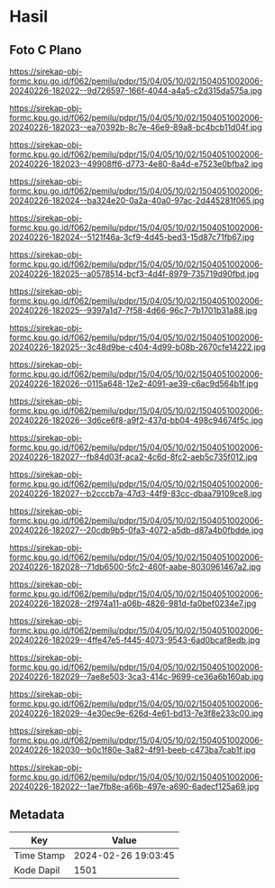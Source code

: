 # Hasil

## Foto C Plano

https://sirekap-obj-formc.kpu.go.id/f062/pemilu/pdpr/15/04/05/10/02/1504051002006-20240226-182022--9d726597-166f-4044-a4a5-c2d315da575a.jpg

https://sirekap-obj-formc.kpu.go.id/f062/pemilu/pdpr/15/04/05/10/02/1504051002006-20240226-182023--ea70392b-8c7e-46e9-89a8-bc4bcb11d04f.jpg

https://sirekap-obj-formc.kpu.go.id/f062/pemilu/pdpr/15/04/05/10/02/1504051002006-20240226-182023--49908ff6-d773-4e80-8a4d-e7523e0bfba2.jpg

https://sirekap-obj-formc.kpu.go.id/f062/pemilu/pdpr/15/04/05/10/02/1504051002006-20240226-182024--ba324e20-0a2a-40a0-97ac-2d445281f065.jpg

https://sirekap-obj-formc.kpu.go.id/f062/pemilu/pdpr/15/04/05/10/02/1504051002006-20240226-182024--5121f46a-3cf9-4d45-bed3-15d87c71fb67.jpg

https://sirekap-obj-formc.kpu.go.id/f062/pemilu/pdpr/15/04/05/10/02/1504051002006-20240226-182025--a0578514-bcf3-4d4f-8979-735719d90fbd.jpg

https://sirekap-obj-formc.kpu.go.id/f062/pemilu/pdpr/15/04/05/10/02/1504051002006-20240226-182025--9397a1d7-7f58-4d66-96c7-7b1701b31a88.jpg

https://sirekap-obj-formc.kpu.go.id/f062/pemilu/pdpr/15/04/05/10/02/1504051002006-20240226-182025--3c48d9be-c404-4d99-b08b-2670cfe14222.jpg

https://sirekap-obj-formc.kpu.go.id/f062/pemilu/pdpr/15/04/05/10/02/1504051002006-20240226-182026--0115a648-12e2-4091-ae39-c6ac9d564b1f.jpg

https://sirekap-obj-formc.kpu.go.id/f062/pemilu/pdpr/15/04/05/10/02/1504051002006-20240226-182026--3d6ce6f8-a9f2-437d-bb04-498c94674f5c.jpg

https://sirekap-obj-formc.kpu.go.id/f062/pemilu/pdpr/15/04/05/10/02/1504051002006-20240226-182027--fb84d03f-aca2-4c6d-8fc2-aeb5c735f012.jpg

https://sirekap-obj-formc.kpu.go.id/f062/pemilu/pdpr/15/04/05/10/02/1504051002006-20240226-182027--b2cccb7a-47d3-44f9-83cc-dbaa79109ce8.jpg

https://sirekap-obj-formc.kpu.go.id/f062/pemilu/pdpr/15/04/05/10/02/1504051002006-20240226-182027--20cdb9b5-0fa3-4072-a5db-d87a4b0fbdde.jpg

https://sirekap-obj-formc.kpu.go.id/f062/pemilu/pdpr/15/04/05/10/02/1504051002006-20240226-182028--71db6500-5fc2-460f-aabe-8030961467a2.jpg

https://sirekap-obj-formc.kpu.go.id/f062/pemilu/pdpr/15/04/05/10/02/1504051002006-20240226-182028--2f974a11-a06b-4826-981d-fa0bef0234e7.jpg

https://sirekap-obj-formc.kpu.go.id/f062/pemilu/pdpr/15/04/05/10/02/1504051002006-20240226-182029--4ffe47e5-f445-4073-9543-6ad0bcaf8edb.jpg

https://sirekap-obj-formc.kpu.go.id/f062/pemilu/pdpr/15/04/05/10/02/1504051002006-20240226-182029--7ae8e503-3ca3-414c-9699-ce36a6b160ab.jpg

https://sirekap-obj-formc.kpu.go.id/f062/pemilu/pdpr/15/04/05/10/02/1504051002006-20240226-182029--4e30ec9e-626d-4e61-bd13-7e3f8e233c00.jpg

https://sirekap-obj-formc.kpu.go.id/f062/pemilu/pdpr/15/04/05/10/02/1504051002006-20240226-182030--b0c1f80e-3a82-4f91-beeb-c473ba7cab1f.jpg

https://sirekap-obj-formc.kpu.go.id/f062/pemilu/pdpr/15/04/05/10/02/1504051002006-20240226-182022--1ae7fb8e-a66b-497e-a690-6adecf125a69.jpg


## Metadata

| Key        | Value               |
| ---------- | ------------------- |
| Time Stamp | 2024-02-26 19:03:45 |
| Kode Dapil | 1501                |



